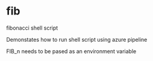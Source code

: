 # fib
fibonacci shell script

Demonstates how to run shell script using azure pipeline

FIB_n needs to be pased as an environment variable

